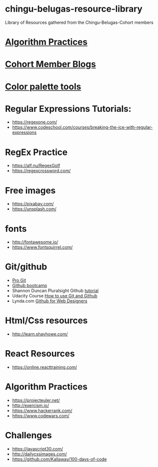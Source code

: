 # chingu-belugas-resource-library
Library of Resources gathered from the Chingu-Belugas-Cohort members

# [Algorithm Practices](algorithm-practice.md)

# [Cohort Member Blogs](member_blogs.md)

# [Color palette tools](color-tools.md)

# Regular Expressions Tutorials:

* https://regexone.com/
* https://www.codeschool.com/courses/breaking-the-ice-with-regular-expressions

# RegEx Practice

* https://alf.nu/RegexGolf
* https://regexcrossword.com/

# Free images
* https://pixabay.com/
* https://unsplash.com/

# fonts
* http://fontawesome.io/
* https://www.fontsquirrel.com/

# Git/github

* [Pro Git](https://git-scm.com/book/en/v2)
* [Github bootcamp](https://help.github.com)
* Shannon Duncan Pluralsight Github [tutorial](https://www.pluralsight.com/blog/software-development/github-tutorial)
* Udacity Course  [How to use Git and Github]( https://www.udacity.com/course/how-to-use-git-and-github--ud775)
* Lynda.com [Github for Web Designers](https://www.lynda.com/GitHub-tutorials/GitHub-Web-Designers/162276-2.html)

# Html/Css resources
* http://learn.shayhowe.com/

# React Resources
* https://online.reacttraining.com/

# Algorithm Practices
* https://projecteuler.net/
* http://exercism.io/
* https://www.hackerrank.com/
* https://www.codewars.com/

# Challenges
* https://javascript30.com/
* http://dailycssimages.com/
* https://github.com/Kallaway/100-days-of-code

